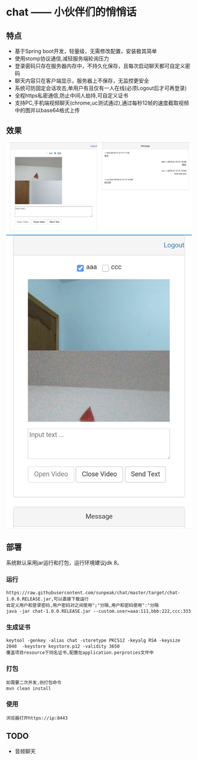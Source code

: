 # chat —— 小伙伴们的悄悄话

## 特点
* 基于Spring boot开发，轻量级，无需修改配置，安装极其简单
* 使用stomp协议通信,减轻服务端轮询压力
* 登录密码只存在服务器内存中，不持久化保存，且每次启动聊天都可自定义密码
* 聊天内容只在客户端显示，服务器上不保存，无监控更安全
* 系统可防固定会话攻击,单用户有且仅有一人在线(必须Logout后才可再登录)
* 全程https私密通信,防止中间人劫持,可自定义证书
* 支持PC,手机端视频聊天(chrome,uc测试通过),通过每秒12帧的速度截取视频中的图并以base64格式上传

## 效果
![pc端效果](https://raw.githubusercontent.com/sunpeak/chat/master/chat.png)
![手机端效果](https://raw.githubusercontent.com/sunpeak/chat/master/chat1.png)

## 部署
系统默认采用jar运行和打包，运行环境建议jdk 8。

### 运行
    https://raw.githubusercontent.com/sunpeak/chat/master/target/chat-1.0.0.RELEASE.jar,可以直接下载运行
    自定义用户和登录密码,用户密码对之间使用";"分隔,用户和密码使用":"分隔
	java -jar chat-1.0.0.RELEASE.jar --custom.user=aaa:111,bbb:222,ccc:333

### 生成证书
    keytool -genkey -alias chat -storetype PKCS12 -keyalg RSA -keysize 2048  -keystore keystore.p12 -validity 3650
    覆盖项目resource下同名证书,配置在application.perproties文件中

### 打包
    如需要二次开发,则打包命令
    mvn clean install

### 使用
    浏览器打开https://ip:8443

## TODO
* 音频聊天
